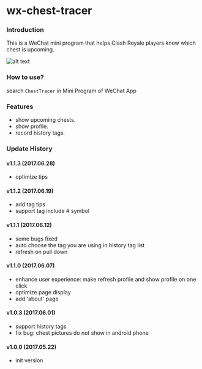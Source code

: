 # wx-chest-tracer
### Introduction

This is a WeChat mini program that helps Clash Royale players know which chest is upcoming.

![alt text](http://img.ngacn.cc/attachments/mon_201706/19/doQhmv-epyK1hT3cSjz-zk.jpg.thumb.jpg)

### How to use?

search `ChestTracer` in Mini Program of WeChat App

### Features

- show upcoming chests.
- show profile.
- record history tags.

### Update History

#### v1.1.3 (2017.06.28)

- optimize tips

#### v1.1.2 (2017.06.19)

- add tag tips
- support tag include # symbol

#### v1.1.1 (2017.06.12)

- some bugs fixed
- auto choose the tag you are using in history tag list
- refresh on pull down

#### v1.1.0 (2017.06.07)

- enhance user experience: make refresh profile and show profile on one click
- optimize page display
- add 'about' page

#### v1.0.3 (2017.06.01)

- support history tags
- fix bug: chest pictures do not show in android phone

#### v1.0.0 (2017.05.22)

- init version

